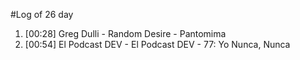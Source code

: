 #Log of 26 day

1. [00:28] Greg Dulli - Random Desire - Pantomima
1. [00:54] El Podcast DEV - El Podcast DEV - 77: Yo Nunca, Nunca
